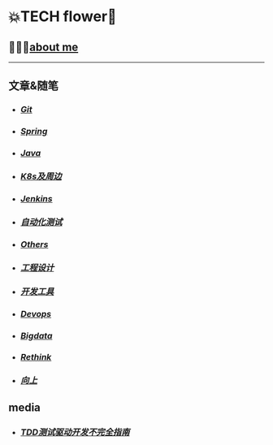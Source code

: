 # 💥TECH flower🦾
## 🥸👉🏻[about me](aboutMe)

---
## 文章&随笔

* ### *[Git](git/index)*
* ### *[Spring](spring/index)*
* ### *[Java](java/index)*
* ### *[K8s及周边](k8s及周边/index)*
* ### *[Jenkins](jenkins/index)*
* ### *[自动化测试](自动化测试/index)*
* ### *[Others](others/index)*
* ### *[工程设计](工程设计/index)*
* ### *[开发工具](开发工具/index)*
* ### *[Devops](devops/index)*
* ### *[Bigdata](bigdata/index)*
* ### *[Rethink](rethink/index)*
* ### *[向上](向上/index)*

## media
* ### *[TDD测试驱动开发不完全指南](https://www.bilibili.com/video/BV1t64y1u7C1)*
